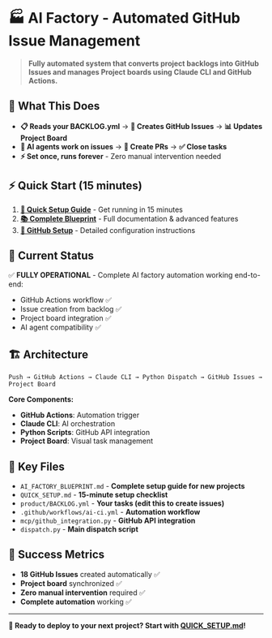# 🏭 AI Factory - Automated GitHub Issue Management

> **Fully automated system that converts project backlogs into GitHub Issues and manages Project boards using Claude CLI and GitHub Actions.**

## 🚀 What This Does

- **📋 Reads your BACKLOG.yml** → **🎯 Creates GitHub Issues** → **📊 Updates Project Board**
- **🤖 AI agents work on issues** → **🔄 Create PRs** → **✅ Close tasks**
- **⚡ Set once, runs forever** - Zero manual intervention needed

## ⚡ Quick Start (15 minutes)

1. **[📖 Quick Setup Guide](./QUICK_SETUP.md)** - Get running in 15 minutes
2. **[📚 Complete Blueprint](./AI_FACTORY_BLUEPRINT.md)** - Full documentation & advanced features
3. **[🔧 GitHub Setup](./GITHUB_SETUP.md)** - Detailed configuration instructions

## 🎯 Current Status

✅ **FULLY OPERATIONAL** - Complete AI factory automation working end-to-end:
- GitHub Actions workflow ✅
- Issue creation from backlog ✅  
- Project board integration ✅
- AI agent compatibility ✅

## 🏗️ Architecture

```
Push → GitHub Actions → Claude CLI → Python Dispatch → GitHub Issues → Project Board
```

**Core Components:**
- **GitHub Actions**: Automation trigger
- **Claude CLI**: AI orchestration
- **Python Scripts**: GitHub API integration
- **Project Board**: Visual task management

## 📁 Key Files

- `AI_FACTORY_BLUEPRINT.md` - **Complete setup guide for new projects**
- `QUICK_SETUP.md` - **15-minute setup checklist**
- `product/BACKLOG.yml` - **Your tasks (edit this to create issues)**
- `.github/workflows/ai-ci.yml` - **Automation workflow**
- `mcp/github_integration.py` - **GitHub API integration**
- `dispatch.py` - **Main dispatch script**

## 🎉 Success Metrics

- **18 GitHub Issues** created automatically ✅
- **Project board** synchronized ✅
- **Zero manual intervention** required ✅
- **Complete automation** working ✅

---

**🚀 Ready to deploy to your next project? Start with [QUICK_SETUP.md](./QUICK_SETUP.md)!**
